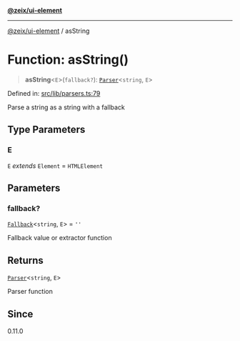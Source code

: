 [**@zeix/ui-element**](../README.md)

***

[@zeix/ui-element](../globals.md) / asString

# Function: asString()

> **asString**\<`E`\>(`fallback?`): [`Parser`](../type-aliases/Parser.md)\<`string`, `E`\>

Defined in: [src/lib/parsers.ts:79](https://github.com/zeixcom/ui-element/blob/c6a12f92c4afb67974fd3ace835c4c69a149176a/src/lib/parsers.ts#L79)

Parse a string as a string with a fallback

## Type Parameters

### E

`E` *extends* `Element` = `HTMLElement`

## Parameters

### fallback?

[`Fallback`](../type-aliases/Fallback.md)\<`string`, `E`\> = `''`

Fallback value or extractor function

## Returns

[`Parser`](../type-aliases/Parser.md)\<`string`, `E`\>

Parser function

## Since

0.11.0
